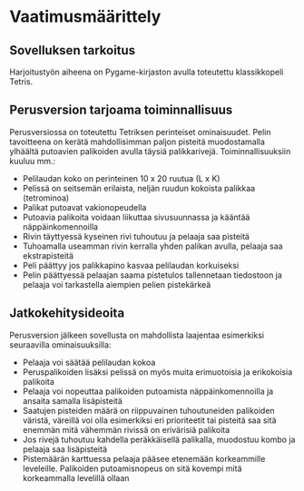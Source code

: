 # Vaatimusmäärittely

## Sovelluksen tarkoitus

Harjoitustyön aiheena on Pygame-kirjaston avulla toteutettu klassikkopeli Tetris.  


## Perusversion tarjoama toiminnallisuus

Perusversiossa on toteutettu Tetriksen perinteiset ominaisuudet. Pelin tavoitteena on kerätä mahdollisimman paljon pisteitä muodostamalla ylhäältä putoavien palikoiden avulla täysiä palikkarivejä. Toiminnallisuuksiin kuuluu mm.:

- Pelilaudan koko on perinteinen 10 x 20 ruutua (L x K)
- Pelissä on seitsemän erilaista, neljän ruudun kokoista palikkaa (tetrominoa)
- Palikat putoavat vakionopeudella
- Putoavia palikoita voidaan liikuttaa sivusuunnassa ja kääntää näppäinkomennoilla
- Rivin täyttyessä kyseinen rivi tuhoutuu ja pelaaja saa pisteitä
- Tuhoamalla useamman rivin kerralla yhden palikan avulla, pelaaja saa ekstrapisteitä
- Peli päättyy jos palikkapino kasvaa pelilaudan korkuiseksi
- Pelin päättyessä pelaajan saama pistetulos tallennetaan tiedostoon ja pelaaja voi tarkastella aiempien pelien pistekärkeä


## Jatkokehitysideoita

Perusversion jälkeen sovellusta on mahdollista laajentaa esimerkiksi seuraavilla ominaisuuksilla:

- Pelaaja voi säätää pelilaudan kokoa
- Peruspalikoiden lisäksi pelissä on myös muita erimuotoisia ja erikokoisia palikoita
- Pelaaja voi nopeuttaa palikoiden putoamista näppäinkomennoilla ja ansaita samalla lisäpisteitä
- Saatujen pisteiden määrä on riippuvainen tuhoutuneiden palikoiden väristä, väreillä voi olla esimerkiksi eri prioriteetit tai pisteitä saa sitä enemmän mitä vähemmän rivissä on erivärisiä palikoita
- Jos rivejä tuhoutuu kahdella peräkkäisellä palikalla, muodostuu kombo ja pelaaja saa lisäpisteitä
- Pistemäärän karttuessa pelaaja pääsee etenemään korkeammille leveleille. Palikoiden putoamisnopeus on sitä kovempi mitä korkeammalla levelillä ollaan